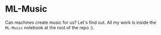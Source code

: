# ML-Music

Can machines create music for us? Let's find out. All my work is inside the `ML-Music` notebook at the root of the repo :). 
